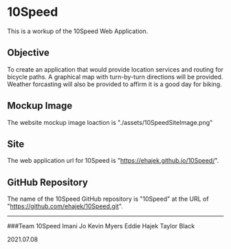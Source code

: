 # 10Speed
This is a workup of the 10Speed Web Application.  

##  Objective 
To create an application that would provide location services and routing for bicycle paths.
A graphical map with turn-by-turn directions will be provided. 
Weather forcasting will also be provided to affirm it is a good day for biking. 


## Mockup Image
The website mockup image loaction is "./assets/10SpeedSiteImage.png" 

## Site
The web application url for 10Speed is "https://ehajek.github.io/10Speed/". 

## GitHub Repository 
The name of the 10Speed GitHub repository is "10Speed" at the URL of "https://github.com/ehajek/10Speed.git". 

--- 
###Team 10Speed
Imani Jo
Kevin Myers
Eddie Hajek
Taylor Black 

2021.07.08
